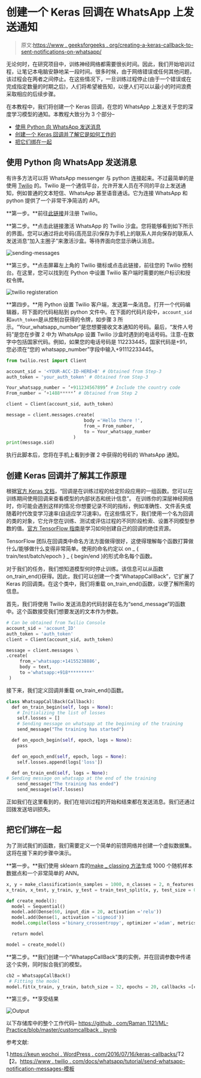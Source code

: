 # 创建一个 Keras 回调在 WhatsApp 上发送通知

> 原文:[https://www . geeksforgeeks . org/creating-a-keras-callback-to-sent-notifications-on-whatsapp/](https://www.geeksforgeeks.org/creating-a-keras-callback-to-send-notifications-on-whatsapp/)

无论何时，在研究项目中，训练神经网络都需要很长时间。因此，我们开始培训过程，让笔记本电脑安静地呆一段时间。很多时候，由于网络错误或任何其他问题，该过程会在两者之间停止。在这些情况下，一旦训练过程停止(由于一个错误或在完成指定数量的时期之后)，人们将希望被告知，以便人们可以以最小的时间浪费采取相应的后续步骤。

在本教程中，我们将创建一个 Keras 回调，在您的 WhatsApp 上发送关于您的深度学习模型的通知。本教程大致分为 3 个部分–

*   [使用 Python 向 WhatsApp 发送消息](#sending-messages)
*   [创建一个 Keras 回调并了解它是如何工作的](#create-keras)
*   [把它们绑在一起](#tying)

## 使用 Python 向 WhatsApp 发送消息

有许多方法可以将 WhatsApp messenger 与 python 连接起来。不过最简单的是使用 [Twilio](https://www.twilio.com/) 的。Twilio 是一个通信平台，允许开发人员在不同的平台上发送通知，例如普通的文本短信、WhatsApp 甚至语音通话。它为连接 WhatsApp 和 python 提供了一个非常干净简洁的 API。

**第一步。**前往[此链接](https://www.twilio.com/docs/whatsapp/quickstart/python)并注册 Twilio。

**第二步。**点击此链接激活 WhatsApp 的 Twilio 沙盒。您将能够看到如下所示的界面。您可以通过将此号码(高亮显示)保存为手机上的联系人并向保存的联系人发送消息“加入主圈子”来激活沙盒。等待界面向您显示确认消息。

![sending-messages](img/ad38bcf5266c59eb7b44622dce89e9ea.png)

**第三步。**点击屏幕左上角的 Twilio 徽标或点击此链接，前往您的 Twilio 控制台。在这里，您可以找到在 Python 中设置 Twilio 客户端时需要的帐户标识和授权令牌。

![twilio registeration](img/1e140952debb6cc7aa6b46948f8c3952.png)

**第四步。**用 Python 设置 Twilio 客户端，发送第一条消息。打开一个代码编辑器，将下面的代码粘贴到 python 文件中。在下面的代码片段中，`account_sid`和`auth_token`是从控制台获得的令牌，如步骤 3 所示。“Your_whatsapp_number”是您想要接收文本通知的号码。最后，“发件人号码”是您在步骤 2 中为 WhatsApp 设置 Twilio 沙盒时遇到的电话号码。注意-在数字中包括国家代码。例如，如果您的电话号码是 112233445，国家代码是+91，您必须在“您的 whatsapp_number”字段中输入+91112233445。

```py
from twilio.rest import Client

account_sid = '<YOUR-ACC-ID-HERE>8' # Obtained from Step-3
auth_token = 'your_auth_token' # Obtained from Step-3

Your_whatsapp_number = ‘+911234567899’ # Include the country code
From_number = ‘+1488*****’ # Obtained from Step 2

client = Client(account_sid, auth_token)

message = client.messages.create(
                             body ='Hello there !',
                             from_= From_number,
                             to = Your_whatsapp_number
                         )
print(message.sid)
```

执行此脚本后，您将在手机上看到步骤 2 中获得的号码的 WhatsApp 通知。

## 创建 Keras 回调并了解其工作原理

根据[官方 Keras 文档](https://keras.io/callbacks/)，“回调是在训练过程的给定阶段应用的一组函数。您可以在训练期间使用回调来查看模型的内部状态和统计信息”。
在训练你的深层神经网络时，你可能会遇到这样的情况:你想要记录不同的指标，例如准确性、文件丢失或随着时代改变学习速率(自适应学习速率)。在这些情况下，我们使用一个名为回调的类的对象，它允许您在训练、测试或评估过程的不同阶段检索、设置不同模型参数的值。[官方 TensorFlow 指南](https://www.tensorflow.org/guide/keras/custom_callback)是学习如何创建自己的回调的绝佳资源。

TensorFlow 团队在回调类中命名方法方面做得很好，这使得理解每个函数打算做什么/能够做什么变得非常简单。使用的命名约定以 on _ { train/test/batch/epoch } _ { begin/end }的形式命名每个函数。

对于我们的任务，我们想知道模型何时停止训练。该信息可以从函数 on_train_end()获得。因此，我们可以创建一个类“WhatappCallBack”，它扩展了 Keras 的回调类。在这个类中，我们将重载 on_train_end()函数，以便了解所需的信息。

首先，我们将使用 Twilio 发送消息的代码封装在名为“send_message”的函数中。这个函数接受我们想要发送的文本作为参数。

```py
# Can be obtained from Twilio Console
account_sid = 'account_ID' 
auth_token = 'auth_token'  
client = Client(account_sid, auth_token)

message = client.messages \
.create(
     from_='whatsapp:+14155238886',
     body = text,
     to ='whatsapp:+918*********'
 )
```

接下来，我们定义回调并重载 on_train_end()函数。

```py
class WhatsappCallBack(Callback): 
  def on_train_begin(self, logs = None):
    # Initializing the list of losses
    self.losses = [] 
    # Sending message on whatsapp at the beginning of the training
    send_message("The training has started")

  def on_epoch_begin(self, epoch, logs = None):
    pass

  def on_epoch_end(self, epoch, logs = None):
    self.losses.append(logs['loss'])

  def on_train_end(self, logs = None):
# Sending message on whatsapp at the end of the training
    send_message("The training has ended") 
    send_message(self.losses)
```

正如我们在这里看到的，我们在培训过程的开始和结束都在发送消息。我们还通过回拨发送培训损失。

## 把它们绑在一起

为了测试我们的函数，我们需要定义一个简单的前馈网络并创建一个虚拟数据集。这将在接下来的步骤中演示。

**第一步。**我们使用 sklearn 库的[make _ classing 方法](https://scikit-learn.org/stable/modules/generated/sklearn.datasets.make_classification.html)生成 1000 个随机样本数据点和一个非常简单的 ANN。

```py
x, y = make_classification(n_samples = 1000, n_classes = 2, n_features = 20)
x_train, x_test, y_train, y_test = train_test_split(x, y, test_size = 0.3)

def create_model():
  model = Sequential()
  model.add(Dense(60, input_dim = 20, activation ='relu'))
  model.add(Dense(1, activation ='sigmoid'))
  model.compile(loss ='binary_crossentropy', optimizer ='adam', metrics =['accuracy'])

  return model

model = create_model()
```

**第二步。**我们创建一个“WhatappCallBack”类的实例，并在回调参数中传递这个实例，同时拟合我们的模型。

```py
cb2 = WhatsappCallBack()
 # Fitting the model
model.fit(x_train, y_train, batch_size = 32, epochs = 20, callbacks =[cb2], verbose = 1)
```

**第三步。**享受结果

![Output](img/c557b20419b8599b022a989f5f21cf1b.png)

以下存储库中的整个工作代码–
[https://github . com/Raman 1121/ML-Practice/blob/master/customcallback . ipynb](https://github.com/Raman1121/ML-Practice/blob/master/CustomCallback.ipynb)

参考文献:

1.[https://keun wochoi . WordPress . com/2016/07/16/keras-callbacks/](https://keunwoochoi.wordpress.com/2016/07/16/keras-callbacks/)T2【2。[https://www . twilio . com/docs/whatsapp/tutorial/send-whatsapp-notification-messages-模板](https://www.twilio.com/docs/whatsapp/tutorial/send-whatsapp-notification-messages-templates)